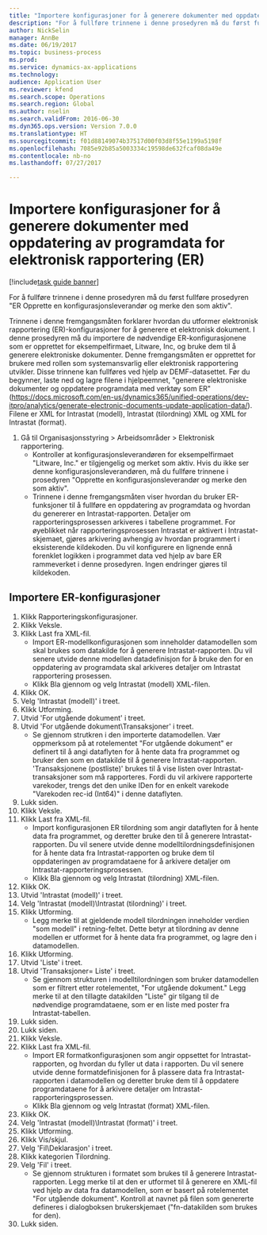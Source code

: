 ```yaml
--- 
title: "Importere konfigurasjoner for å generere dokumenter med oppdatering av programdata for elektronisk rapportering (ER)"
description: "For å fullføre trinnene i denne prosedyren må du først fullføre prosedyren \"ER Opprette en konfigurasjonsleverandør og merke den som aktiv\"."
author: NickSelin
manager: AnnBe
ms.date: 06/19/2017
ms.topic: business-process
ms.prod: 
ms.service: dynamics-ax-applications
ms.technology: 
audience: Application User
ms.reviewer: kfend
ms.search.scope: Operations
ms.search.region: Global
ms.author: nselin
ms.search.validFrom: 2016-06-30
ms.dyn365.ops.version: Version 7.0.0
ms.translationtype: HT
ms.sourcegitcommit: f01d88149074b37517d00f03d8f55e1199a5198f
ms.openlocfilehash: 7085e92b85a5003334c19598de632fcaf08da49e
ms.contentlocale: nb-no
ms.lasthandoff: 07/27/2017

---
```

# <a name="import-configurations-to-generate-documents-with-application-data-update-for-electronic-reporting-er"></a>Importere konfigurasjoner for å generere dokumenter med oppdatering av programdata for elektronisk rapportering (ER)

[!include[task guide banner](../../includes/task-guide-banner.md)]

For å fullføre trinnene i denne prosedyren må du først fullføre prosedyren "ER Opprette en konfigurasjonsleverandør og merke den som aktiv".

Trinnene i denne fremgangsmåten forklarer hvordan du utformer elektronisk rapportering (ER)-konfigurasjoner for å generere et elektronisk dokument. I denne prosedyren må du importere de nødvendige ER-konfigurasjonene som er opprettet for eksempelfirmaet, Litware, Inc, og bruke dem til å generere elektroniske dokumenter. Denne fremgangsmåten er opprettet for brukere med rollen som systemansvarlig eller elektronisk rapportering utvikler. Disse trinnene kan fullføres ved hjelp av DEMF-datasettet. Før du begynner, laste ned og lagre filene i hjelpeemnet, "generere elektroniske dokumenter og oppdatere programdata med verktøy som ER" (https://docs.microsoft.com/en-us/dynamics365/unified-operations/dev-itpro/analytics/generate-electronic-documents-update-application-data/). Filene er XML for Intrastat (modell), Intrastat (tilordning) XML og XML for Intrastat (format).

1. Gå til Organisasjonsstyring > Arbeidsområder > Elektronisk rapportering.
    * Kontroller at konfigurasjonsleverandøren for eksempelfirmaet "Litware, Inc." er tilgjengelig og merket som aktiv. Hvis du ikke ser denne konfigurasjonsleverandøren, må du fullføre trinnene i prosedyren "Opprette en konfigurasjonsleverandør og merke den som aktiv".  
    * Trinnene i denne fremgangsmåten viser hvordan du bruker ER-funksjoner til å fullføre en oppdatering av programdata og hvordan du genererer en Intrastat-rapporten. Detaljer om rapporteringsprosessen arkiveres i tabellene programmet. For øyeblikket når rapporteringsprosessen Intrastat er aktivert i Intrastat-skjemaet, gjøres arkivering avhengig av hvordan programmert i eksisterende kildekoden. Du vil konfigurere en lignende ennå forenklet logikken i programmet data ved hjelp av bare ER rammeverket i denne prosedyren. Ingen endringer gjøres til kildekoden.   

## <a name="import-er-configurations"></a>Importere ER-konfigurasjoner
1. Klikk Rapporteringskonfigurasjoner.
2. Klikk Veksle.
3. Klikk Last fra XML-fil.
    * Import ER-modellkonfigurasjonen som inneholder datamodellen som skal brukes som datakilde for å generere Intrastat-rapporten. Du vil senere utvide denne modellen datadefinisjon for å bruke den for en oppdatering av programdata skal arkiveres detaljer om Intrastat rapportering prosessen.   
    * Klikk Bla gjennom og velg Intrastat (modell) XML-filen.  
4. Klikk OK.
5. Velg 'Intrastat (modell)' i treet.
6. Klikk Utforming.
7. Utvid 'For utgående dokument' i treet.
8. Utvid 'For utgående dokument\Transaksjoner' i treet.
    * Se gjennom strutkren i den importerte datamodellen. Vær oppmerksom på at rotelementet "For utgående dokument" er definert til å angi dataflyten for å hente data fra programmet og bruker den som en datakilde til å generere Intrastat-rapporten. 'Transaksjonene (postliste)' brukes til å vise listen over Intrastat-transaksjoner som må rapporteres. Fordi du vil arkivere rapporterte varekoder, trengs det den unike IDen for en enkelt varekode "Varekoden rec-id (Int64)" i denne dataflyten.   
9. Lukk siden.
10. Klikk Veksle.
11. Klikk Last fra XML-fil.
    * Import konfigurasjonen ER tilordning som angir dataflyten for å hente data fra programmet, og deretter bruke den til å generere Intrastat-rapporten. Du vil senere utvide denne modelltilordningsdefinisjonen for å hente data fra Intrastat-rapporten og bruke dem til oppdateringen av programdataene for å arkivere detaljer om Intrastat-rapporteringsprosessen.   
    * Klikk Bla gjennom og velg Intrastat (tilordning) XML-filen.  
12. Klikk OK.
13. Utvid 'Intrastat (modell)' i treet.
14. Velg 'Intrastat (modell)\Intrastat (tilordning)' i treet.
15. Klikk Utforming.
    * Legg merke til at gjeldende modell tilordningen inneholder verdien "som modell" i retning-feltet. Dette betyr at tilordning av denne modellen er utformet for å hente data fra programmet, og lagre den i datamodellen.  
16. Klikk Utforming.
17. Utvid 'Liste' i treet.
18. Utvid 'Transaksjoner= Liste' i treet.
    * Se gjennom strukturen i modelltilordningen som bruker datamodellen som er filtrert etter rotelementet, "For utgående dokument." Legg merke til at den tillagte datakilden "Liste" gir tilgang til de nødvendige programdataene, som er en liste med poster fra Intrastat-tabellen.  
19. Lukk siden.
20. Lukk siden.
21. Klikk Veksle.
22. Klikk Last fra XML-fil.
    * Import ER formatkonfigurasjonen som angir oppsettet for Intrastat-rapporten, og hvordan du fyller ut data i rapporten. Du vil senere utvide denne formatdefinisjonen for å plassere data fra Intrastat-rapporten i datamodellen og deretter bruke dem til å oppdatere programdataene for å arkivere detaljer om Intrastat-rapporteringsprosessen.   
    * Klikk Bla gjennom og velg Intrastat (format) XML-filen.  
23. Klikk OK.
24. Velg 'Intrastat (modell)\Intrastat (format)' i treet.
25. Klikk Utforming.
26. Klikk Vis/skjul.
27. Velg 'Fil\Deklarasjon' i treet.
28. Klikk kategorien Tilordning.
29. Velg 'Fil' i treet.
    * Se gjennom strukturen i formatet som brukes til å generere Intrastat-rapporten. Legg merke til at den er utformet til å generere en XML-fil ved hjelp av data fra datamodellen, som er basert på rotelementet "For utgående dokument". Kontroll at navnet på filen som genererte defineres i dialogboksen brukerskjemaet ("fn-datakilden som brukes for den).   
30. Lukk siden.


